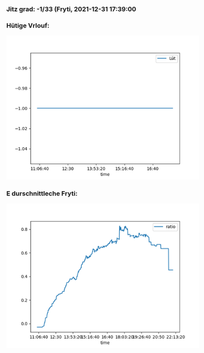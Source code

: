 ### Jitz grad: -1/33 (Fryti, 2021-12-31 17:39:00

### Hütige Vrlouf:
![Graph](Today.png)

### E durschnittleche Fryti:
![Graph](Fryti.png)